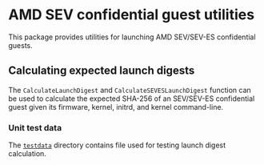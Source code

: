 # AMD SEV confidential guest utilities

This package provides utilities for launching AMD SEV/SEV-ES confidential
guests.

## Calculating expected launch digests

The `CalculateLaunchDigest` and `CalculateSEVESLaunchDigest` function can be
used to calculate the expected SHA-256 of an SEV/SEV-ES confidential guest
given its firmware, kernel, initrd, and kernel command-line.

### Unit test data

The [`testdata`](testdata) directory contains file used for testing
launch digest calculation.

